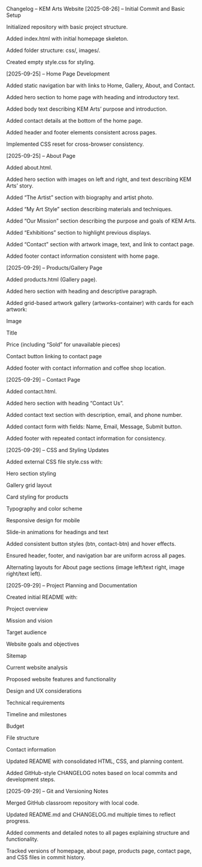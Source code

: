 Changelog – KEM Arts Website
[2025-08-26] – Initial Commit and Basic Setup

Initialized repository with basic project structure.

Added index.html with initial homepage skeleton.

Added folder structure: css/, images/.

Created empty style.css for styling.

[2025-09-25] – Home Page Development

Added static navigation bar with links to Home, Gallery, About, and Contact.

Added hero section to home page with heading and introductory text.

Added body text describing KEM Arts’ purpose and introduction.

Added contact details at the bottom of the home page.

Added header and footer elements consistent across pages.

Implemented CSS reset for cross-browser consistency.

[2025-09-25] – About Page

Added about.html.

Added hero section with images on left and right, and text describing KEM Arts’ story.

Added “The Artist” section with biography and artist photo.

Added “My Art Style” section describing materials and techniques.

Added “Our Mission” section describing the purpose and goals of KEM Arts.

Added “Exhibitions” section to highlight previous displays.

Added “Contact” section with artwork image, text, and link to contact page.

Added footer contact information consistent with home page.

[2025-09-29] – Products/Gallery Page

Added products.html (Gallery page).

Added hero section with heading and descriptive paragraph.

Added grid-based artwork gallery (artworks-container) with cards for each artwork:

Image

Title

Price (including “Sold” for unavailable pieces)

Contact button linking to contact page

Added footer with contact information and coffee shop location.

[2025-09-29] – Contact Page

Added contact.html.

Added hero section with heading “Contact Us”.

Added contact text section with description, email, and phone number.

Added contact form with fields: Name, Email, Message, Submit button.

Added footer with repeated contact information for consistency.

[2025-09-29] – CSS and Styling Updates

Added external CSS file style.css with:

Hero section styling

Gallery grid layout

Card styling for products

Typography and color scheme

Responsive design for mobile

Slide-in animations for headings and text

Added consistent button styles (btn, contact-btn) and hover effects.

Ensured header, footer, and navigation bar are uniform across all pages.

Alternating layouts for About page sections (image left/text right, image right/text left).

[2025-09-29] – Project Planning and Documentation

Created initial README with:

Project overview

Mission and vision

Target audience

Website goals and objectives

Sitemap

Current website analysis

Proposed website features and functionality

Design and UX considerations

Technical requirements

Timeline and milestones

Budget

File structure

Contact information

Updated README with consolidated HTML, CSS, and planning content.

Added GitHub-style CHANGELOG notes based on local commits and development steps.

[2025-09-29] – Git and Versioning Notes

Merged GitHub classroom repository with local code.

Updated README.md and CHANGELOG.md multiple times to reflect progress.

Added comments and detailed notes to all pages explaining structure and functionality.

Tracked versions of homepage, about page, products page, contact page, and CSS files in commit history.
